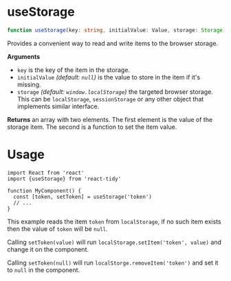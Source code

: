 # useStorage

```ts
function useStorage(key: string, initialValue: Value, storage: Storage): StorageItem
```

Provides a convenient way to read and write items to the browser storage.

**Arguments**

- `key` is the key of the item in the storage.
- `initialValue` _(default: `null`)_ is the value to store in the item if it's missing.
- `storage` _(default: `window.localStorage`)_ the targeted browser storage. This can be `localStorage`, `sessionStorage` or any other object that implements similar interface.

**Returns** an array with two elements. The first element is the value of the storage item. The second is a function to set the item value.

# Usage

```tsx
import React from 'react'
import {useStorage} from 'react-tidy'

function MyComponent() {
  const [token, setToken] = useStorage('token')
  // ...
}
```

This example reads the item `token` from `localStorage`, if no such item exists then the value of `token` will be `null`.

Calling `setToken(value)` will run `localStorage.setItem('token', value)` and change it on the component.

Calling `setToken(null)` will run `localStorge.removeItem('token')` and set it to `null` in the component.
